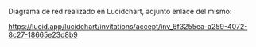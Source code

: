 Diagrama de red realizado en Lucidchart, adjunto enlace del mismo:


https://lucid.app/lucidchart/invitations/accept/inv_6f3255ea-a259-4072-8c27-18665e23d8b9
